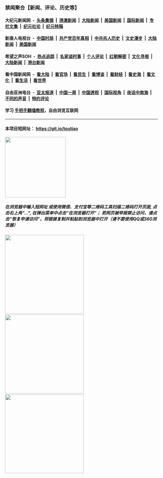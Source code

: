 ### 禁闻聚合【新闻、评论、历史等】

#### 大纪元新闻网 &nbsp;-&nbsp; [头条集锦](indexes/E头条集锦.md?t=02131444) &nbsp;|&nbsp; [港澳新闻](indexes/E港澳新闻.md?t=02131444)  &nbsp;|&nbsp; [大陆新闻](indexes/E大陆新闻.md?t=02131444) &nbsp;|&nbsp; [美国新闻](indexes/E美国新闻.md?t=02131444) &nbsp;|&nbsp; [国际新闻](indexes/E国际新闻.md?t=02131444) &nbsp;|&nbsp; [专栏文集](indexes/E专栏文集.md?t=02131444) &nbsp;|&nbsp; [纪元社论](indexes/E纪元社论.md?t=02131444) &nbsp;|&nbsp; [纪元特稿](indexes/E纪元特稿.md?t=02131444) 

#### 新唐人电视台 &nbsp;-&nbsp; [中国时局](indexes/N中国时局.md?t=02131444) &nbsp;|&nbsp; [共产党百年真相](indexes/N共产党百年真相.md?t=02131444) &nbsp;|&nbsp; [中共杀人历史](indexes/N中共杀人历史.md?t=02131444) &nbsp;|&nbsp; [文史漫步](indexes/N文史漫步.md?t=02131444) &nbsp;|&nbsp; [大陆新闻](indexes/N大陆新闻.md?t=02131444) &nbsp;|&nbsp; [美国新闻](indexes/N美国新闻.md?t=02131444)

#### 希望之声SOH &nbsp;-&nbsp; [热点追踪](indexes/H热点追踪.md?t=02131444) &nbsp;|&nbsp; [名家谈时事](indexes/H名家谈时事.md?t=02131444) &nbsp;|&nbsp; [个人评论](indexes/H个人评论.md?t=02131444)  &nbsp;|&nbsp; [红朝解密](indexes/H红朝解密.md?t=02131444) &nbsp;|&nbsp; [文化寻根](indexes/H文化寻根.md?t=02131444) &nbsp;|&nbsp; [大陆新闻](indexes/H大陆新闻.md?t=02131444) &nbsp;|&nbsp; [港台新闻](indexes/H港台新闻.md?t=02131444)

#### 看中国新闻网 &nbsp;-&nbsp; [看大陆](indexes/S看大陆.md?t=02131444) &nbsp;|&nbsp; [看官场](indexes/S看官场.md?t=02131444) &nbsp;|&nbsp; [看民生](indexes/S看民生.md?t=02131444)  &nbsp;|&nbsp; [看博谈](indexes/S看博谈.md?t=02131444) &nbsp;|&nbsp; [看财经](indexes/S看财经.md?t=02131444) &nbsp;|&nbsp; [看史海](indexes/S看史海.md?t=02131444) &nbsp;|&nbsp; [看文化](indexes/S看文化.md?t=02131444) &nbsp;|&nbsp; [看生活](indexes/S看生活.md?t=02131444) &nbsp;|&nbsp; [看世界](indexes/S看世界.md?t=02131444)

#### 自由亚洲电台 &nbsp;-&nbsp; [亚太报道](indexes/R亚太报道.md?t=02131444) &nbsp;|&nbsp; [中国一周](indexes/R中国一周.md?t=02131444) &nbsp;|&nbsp; [中国透视](indexes/R中国透视.md?t=02131444)  &nbsp;|&nbsp; [国际视角](indexes/R国际视角.md?t=02131444) &nbsp;|&nbsp; [夜话中南海](indexes/R夜话中南海.md?t=02131444) &nbsp;|&nbsp; [不同的声音](indexes/R不同的声音.md?t=02131444) &nbsp;|&nbsp; [特约评论](indexes/R特约评论.md?t=02131444)

#### 学习 [手把手翻墙教程](https://github.com/gfw-breaker/guides/wiki)，自由浏览互联网

----

#### 本项目短网址： https://git.io/toutiao
<img src="https://raw.githubusercontent.com/gfw-breaker/banned-news/master/scripts/img/qr.png" width="200px"/>  

##### 在浏览器中输入短网址 或使用微信、支付宝等二维码工具扫描二维码打开页面, 点击右上角"...", 在弹出菜单中点击“在浏览器打开”； 若网页被举报禁止访问，请点击“恢复申请访问”，将链接复制并粘贴到浏览器中打开（请不要使用QQ或360浏览器）

<img src="https://raw.githubusercontent.com/gfw-breaker/banned-news/master/scripts/img/1.png" width="260px"/> &nbsp; <img src="https://raw.githubusercontent.com/gfw-breaker/banned-news/master/scripts/img/2.png" width="260px"/> &nbsp; <img src="https://raw.githubusercontent.com/gfw-breaker/banned-news/master/scripts/img/3.png" width="260px"/>
